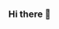 ### Hi there 👋

<!--
**KyleMuncie/KyleMuncie** is a ✨ _special_ ✨ repository because its `README.md` (this file) appears on your GitHub profile.

Here are some ideas to get you started:

- 🌱 I’m currently learning JavaScript!
- 📫 How to reach me: kylemuncie@live.com
- ⚡ Fun fact: I love competitve sports!
- Some of my handles:
    LinkedIn: Kyle Muncie
    Twitter: MuncieKyle
    Instagram: kyle_muncie
-->
